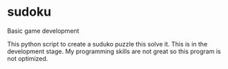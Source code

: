 # sudoku
Basic game development

This python script to create a suduko puzzle this solve it. This is in the development stage. My programming skills 
are not great so this program is not optimized.
